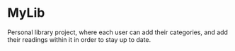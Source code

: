 # MyLib

Personal library project, where each user can add their categories, and add their readings within it in order to stay up to date.
